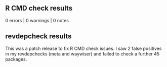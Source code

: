 ## R CMD check results

0 errors | 0 warnings | 0 notes

## revdepcheck results

This was a patch release to fix R CMD check issues. I saw 2 false positives in my revdepchecks (meta and waywiser) and failed to check a further 45 packages.
